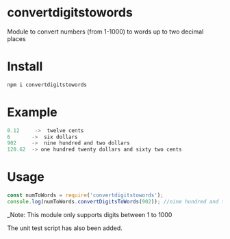 # convertdigitstowords
Module to convert numbers (from 1-1000) to words up to two decimal places

# Install

```js
npm i convertdigitstowords
```

# Example

```js
0.12     ->  twelve cents
6       ->  six dollars
902     ->  nine hundred and two dollars
120.62  -> one hundred twenty dollars and sixty two cents
```

# Usage

```js
const numToWords = require('convertdigitstowords');
console.log(numToWords.convertDigitsToWords(902)); //nine hundred and two dollars
```

_Note: This module only supports digits between 1 to 1000 

The unit test script has also been added.
